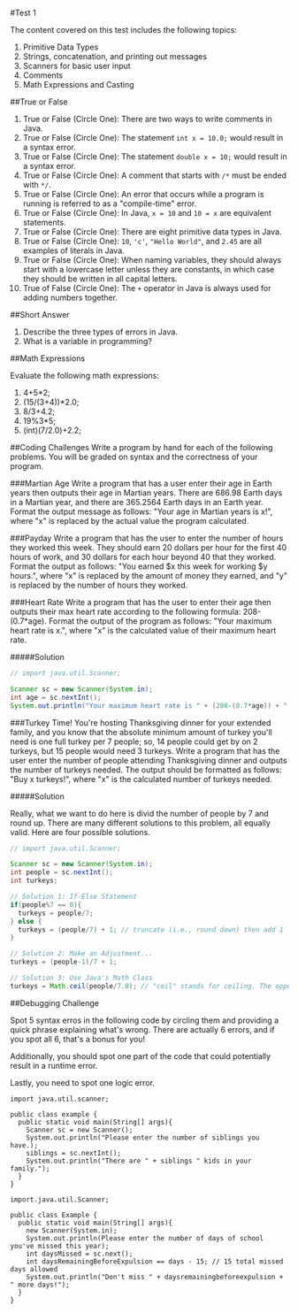 #Test 1

The content covered on this test includes the following topics:

1. Primitive Data Types
2. Strings, concatenation, and printing out messages
3. Scanners for basic user input
4. Comments
5. Math Expressions and Casting


##True or False

1. True or False (Circle One): There are two ways to write comments in Java.
2. True or False (Circle One): The statement `int x = 10.0;` would result in a syntax error.
3. True or False (Circle One): The statement `double x = 10;` would result in a syntax error.
4. True or False (Circle One): A comment that starts with `/*` must be ended with `*/`.
5. True or False (Circle One): An error that occurs while a program is running is referred to as a "compile-time" error.
6. True or False (Circle One): In Java, `x = 10` and `10 = x` are equivalent statements.
7. True or False (Circle One): There are eight primitive data types in Java.
8. True or False (Circle One): `10`, `'c'`, `"Hello World"`, and `2.45` are all examples of literals in Java.
9. True or False (Circle One): When naming variables, they should always start with a lowercase letter unless they are constants, in which case they should be written in all capital letters.
10. True of False (Circle One): The `+` operator in Java is always used for adding numbers together.

##Short Answer
1. Describe the three types of errors in Java.
2. What is a variable in programming?

##Math Expressions

Evaluate the following math expressions:

1. 4+5*2;
2. (15/(3+4))*2.0;
3. 8/3+4.2;
4. 19%3*5;
5. (int)(7/2.0)+2.2;

##Coding Challenges
Write a program by hand for each of the following problems. You will be graded on syntax and the correctness of your program.

###Martian Age
Write a program that has a user enter their age in Earth years then outputs their age in Martian years. There are 686.98 Earth days in a Martian year, and there are 365.2564 Earth days in an Earth year. Format the output message as follows: "Your age in Martian years is x!", where "x" is replaced by the actual value the program calculated.

###Payday
Write a program that has the user to enter the number of hours they worked this week. They should earn 20 dollars per hour for the first 40 hours of work, and 30 dollars for each hour beyond 40 that they worked. Format the output as follows: "You earned $x this week for working $y hours.", where "x" is replaced by the amount of money they earned, and "y" is replaced by the number of hours they worked.

###Heart Rate
Write a program that has the user to enter their age then outputs their max heart rate according to the following formula: 208-(0.7*age). Format the output of the program as follows: "Your maximum heart rate is x.", where "x" is the calculated value of their maximum heart rate.

#####Solution

```java
// import java.util.Scanner;

Scanner sc = new Scanner(System.in);
int age = sc.nextInt();
System.out.println("Your maximum heart rate is " + (208-(0.7*age)) + ".");
```

###Turkey Time!
You're hosting Thanksgiving dinner for your extended family, and you know that the absolute minimum amount of turkey you'll need is one full turkey per 7 people; so, 14 people could get by on 2 turkeys, but 15 people would need 3 turkeys. Write a program that has the user enter the number of people attending Thanksgiving dinner and outputs the number of turkeys needed. The output should be formatted as follows: "Buy x turkeys!", where "x" is the calculated number of turkeys needed.

#####Solution

Really, what we want to do here is divid the number of people by 7 and round up. There are many different solutions to this problem, all equally valid. Here are four possible solutions.

```java
// import java.util.Scanner;

Scanner sc = new Scanner(System.in);
int people = sc.nextInt();
int turkeys;

// Solution 1: If-Else Statement
if(people%7 == 0){
  turkeys = people/7;
} else {
  turkeys = (people/7) + 1; // truncate (i.e., round down) then add 1
}

// Solution 2: Make an Adjustment...
turkeys = (people-1)/7 + 1;

// Solution 3: Use Java's Math Class
turkeys = Math.ceil(people/7.0); // "ceil" stands for ceiling. The opposite of truncating, Math.ceil always "rounds up."

```

##Debugging Challenge

Spot 5 syntax erros in the following code by circling them and providing a quick phrase explaining what's wrong. There are actually 6 errors, and if you spot all 6, that's a bonus for you!

Additionally, you should spot one part of the code that could potentially result in a runtime error.

Lastly, you need to spot one logic error.

```
import java.util.scanner;

public class example {
  public static void main(String[] args){
    Scanner sc = new Scanner();
    System.out.println("Please enter the number of siblings you have.);
    siblings = sc.nextInt();
    System.out.println("There are " + siblings " kids in your family.");
  }
}
```

```
import.java.util.Scanner;

public class Example {
  public static void main(String[] args){
    new Scanner(System.in);
    System.out.println(Please enter the number of days of school you've missed this year);
    int daysMissed = sc.next();
    int daysRemainingBeforeExpulsion == days - 15; // 15 total missed days allowed
    System.out.println("Don't miss " + daysremainingbeforeexpulsion + " more days!");
  }
}
```
